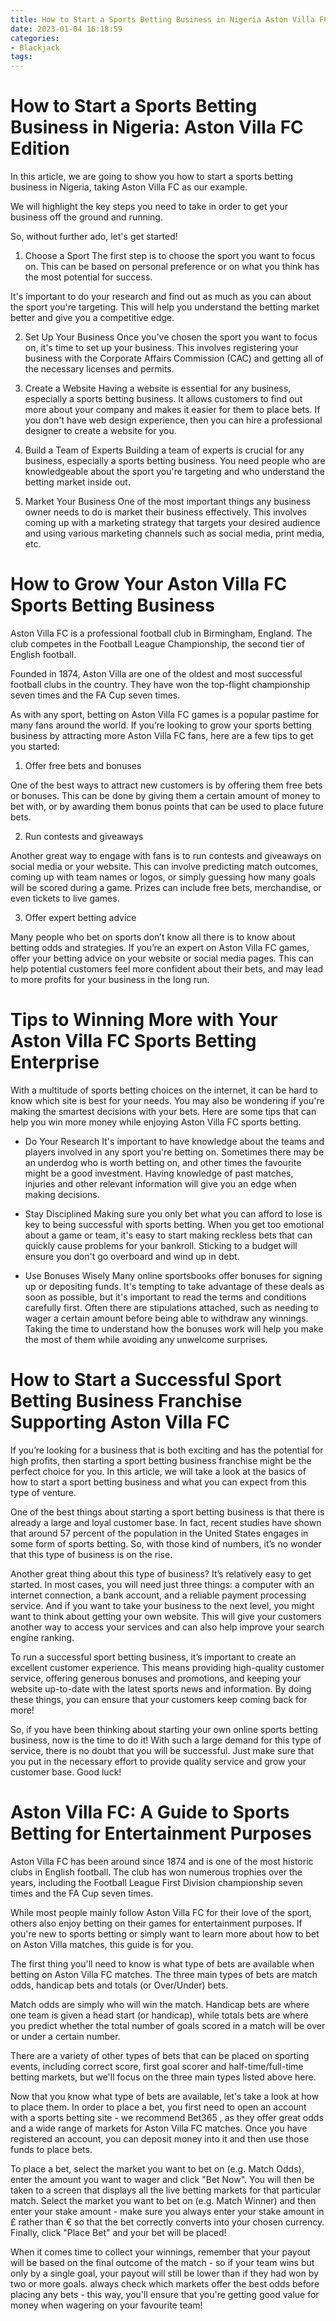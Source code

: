 ```yaml
---
title: How to Start a Sports Betting Business in Nigeria Aston Villa FC Edition 
date: 2023-01-04 16:18:59
categories:
- Blackjack
tags:
---
```



#  How to Start a Sports Betting Business in Nigeria: Aston Villa FC Edition 

In this article, we are going to show you how to start a sports betting business in Nigeria, taking Aston Villa FC as our example. 

We will highlight the key steps you need to take in order to get your business off the ground and running.

So, without further ado, let's get started! 

1. Choose a Sport
The first step is to choose the sport you want to focus on. This can be based on personal preference or on what you think has the most potential for success. 

It's important to do your research and find out as much as you can about the sport you're targeting. This will help you understand the betting market better and give you a competitive edge. 

2. Set Up Your Business 
Once you've chosen the sport you want to focus on, it's time to set up your business. This involves registering your business with the Corporate Affairs Commission (CAC) and getting all of the necessary licenses and permits. 

3. Create a Website 
Having a website is essential for any business, especially a sports betting business. It allows customers to find out more about your company and makes it easier for them to place bets. 
 If you don't have web design experience, then you can hire a professional designer to create a website for you. 
4. Build a Team of Experts Building a team of experts is crucial for any business, especially a sports betting business. You need people who are knowledgeable about the sport you're targeting and who understand the betting market inside out. 
5. Market Your Business One of the most important things any business owner needs to do is market their business effectively. This involves coming up with a marketing strategy that targets your desired audience and using various marketing channels such as social media, print media, etc.

#  How to Grow Your Aston Villa FC Sports Betting Business 

Aston Villa FC is a professional football club in Birmingham, England. The club competes in the Football League Championship, the second tier of English football.

Founded in 1874, Aston Villa are one of the oldest and most successful football clubs in the country. They have won the top-flight championship seven times and the FA Cup seven times.

As with any sport, betting on Aston Villa FC games is a popular pastime for many fans around the world. If you’re looking to grow your sports betting business by attracting more Aston Villa FC fans, here are a few tips to get you started:

1. Offer free bets and bonuses

One of the best ways to attract new customers is by offering them free bets or bonuses. This can be done by giving them a certain amount of money to bet with, or by awarding them bonus points that can be used to place future bets.

2. Run contests and giveaways

Another great way to engage with fans is to run contests and giveaways on social media or your website. This can involve predicting match outcomes, coming up with team names or logos, or simply guessing how many goals will be scored during a game. Prizes can include free bets, merchandise, or even tickets to live games.

3. Offer expert betting advice

Many people who bet on sports don’t know all there is to know about betting odds and strategies. If you’re an expert on Aston Villa FC games, offer your betting advice on your website or social media pages. This can help potential customers feel more confident about their bets, and may lead to more profits for your business in the long run.

#  Tips to Winning More with Your Aston Villa FC Sports Betting Enterprise 

With a multitude of sports betting choices on the internet, it can be hard to know which site is best for your needs. You may also be wondering if you're making the smartest decisions with your bets. Here are some tips that can help you win more money while enjoying Aston Villa FC sports betting.

- Do Your Research 
It's important to have knowledge about the teams and players involved in any sport you're betting on. Sometimes there may be an underdog who is worth betting on, and other times the favourite might be a good investment. Having knowledge of past matches, injuries and other relevant information will give you an edge when making decisions.

- Stay Disciplined 
Making sure you only bet what you can afford to lose is key to being successful with sports betting. When you get too emotional about a game or team, it's easy to start making reckless bets that can quickly cause problems for your bankroll. Sticking to a budget will ensure you don't go overboard and wind up in debt.

- Use Bonuses Wisely 
Many online sportsbooks offer bonuses for signing up or depositing funds. It's tempting to take advantage of these deals as soon as possible, but it's important to read the terms and conditions carefully first. Often there are stipulations attached, such as needing to wager a certain amount before being able to withdraw any winnings. Taking the time to understand how the bonuses work will help you make the most of them while avoiding any unwelcome surprises.

#  How to Start a Successful Sport Betting Business Franchise Supporting Aston Villa FC 

If you’re looking for a business that is both exciting and has the potential for high profits, then starting a sport betting business franchise might be the perfect choice for you. In this article, we will take a look at the basics of how to start a sport betting business and what you can expect from this type of venture.

One of the best things about starting a sport betting business is that there is already a large and loyal customer base. In fact, recent studies have shown that around 57 percent of the population in the United States engages in some form of sports betting. So, with those kind of numbers, it’s no wonder that this type of business is on the rise.

Another great thing about this type of business? It’s relatively easy to get started. In most cases, you will need just three things: a computer with an internet connection, a bank account, and a reliable payment processing service. And if you want to take your business to the next level, you might want to think about getting your own website. This will give your customers another way to access your services and can also help improve your search engine ranking.

To run a successful sport betting business, it’s important to create an excellent customer experience. This means providing high-quality customer service, offering generous bonuses and promotions, and keeping your website up-to-date with the latest sports news and information. By doing these things, you can ensure that your customers keep coming back for more!

So, if you have been thinking about starting your own online sports betting business, now is the time to do it! With such a large demand for this type of service, there is no doubt that you will be successful. Just make sure that you put in the necessary effort to provide quality service and grow your customer base. Good luck!

#  Aston Villa FC: A Guide to Sports Betting for Entertainment Purposes

Aston Villa FC has been around since 1874 and is one of the most historic clubs in English football. The club has won numerous trophies over the years, including the Football League First Division championship seven times and the FA Cup seven times.

While most people mainly follow Aston Villa FC for their love of the sport, others also enjoy betting on their games for entertainment purposes. If you're new to sports betting or simply want to learn more about how to bet on Aston Villa matches, this guide is for you.

The first thing you'll need to know is what type of bets are available when betting on Aston Villa FC matches. The three main types of bets are match odds, handicap bets and totals (or Over/Under) bets.

Match odds are simply who will win the match. Handicap bets are where one team is given a head start (or handicap), while totals bets are where you predict whether the total number of goals scored in a match will be over or under a certain number.

There are a variety of other types of bets that can be placed on sporting events, including correct score, first goal scorer and half-time/full-time betting markets, but we'll focus on the three main types listed above here.

Now that you know what type of bets are available, let's take a look at how to place them. In order to place a bet, you first need to open an account with a sports betting site - we recommend Bet365 , as they offer great odds and a wide range of markets for Aston Villa FC matches. Once you have registered an account, you can deposit money into it and then use those funds to place bets.

To place a bet, select the market you want to bet on (e.g. Match Odds), enter the amount you want to wager and click "Bet Now". You will then be taken to a screen that displays all the live betting markets for that particular match. Select the market you want to bet on (e.g. Match Winner) and then enter your stake amount - make sure you always enter your stake amount in £ rather than € so that the bet correctly converts into your chosen currency. Finally, click "Place Bet" and your bet will be placed!

When it comes time to collect your winnings, remember that your payout will be based on the final outcome of the match - so if your team wins but only by a single goal, your payout will still be lower than if they had won by two or more goals. always check which markets offer the best odds before placing any bets - this way, you'll ensure that you're getting good value for money when wagering on your favourite team!